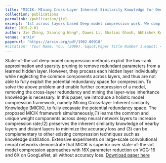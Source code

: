 ```yaml
---
title: "MICIK: MIning Cross-Layer Inherent Similarity Knowledge for Deep Model Compression"
collection: publications
permalink: /publication/jie1
excerpt: '1st across layers based Deep model compression work. We completed this work in 2017 Decemeber.'
date: 2019-2-01
author: Jie Zhang, Xiaolong Wang*, Dawei Li, Shalini Ghosh, Abhishek Kolagunda, Yalin Wang 
venue: 'arXiv'
paperurl: 'https://arxiv.org/pdf/1902.00918'
#citation: 'Your Name, You. (2009). &quot;Paper Title Number 1.&quot; <i>Journal 1</i>. 1(1).'
---
```

State-of-the-art deep model compression methods exploit the low-rank approximation and sparsity pruning to remove redundant parameters from a learned hidden layer. However, they process each hidden layer individually while neglecting the common components across layers, and thus are not able to fully exploit the potential redundancy space for compression. To solve the above problem and enable further compression of a model, removing the cross-layer redundancy and mining the layer-wise inheritance knowledge is necessary. In this paper, we introduce a holistic model compression framework, namely MIning Cross-layer Inherent similarity Knowledge (MICIK), to fully excavate the potential redundancy space. The proposed MICIK framework simultaneously,(1) learns the common and unique weight components across deep neural network layers to increase compression rate;(2) preserves the inherent similarity knowledge of nearby layers and distant layers to minimize the accuracy loss and (3) can be complementary to other existing compression techniques such as knowledge distillation. Extensive experiments on large-scale convolutional neural networks demonstrate that MICIK is superior over state-of-the-art model compression approaches with 16X parameter reduction on VGG-16 and 6X on GoogLeNet, all without accuracy loss.
[Download paper here](https://arxiv.org/pdf/1902.00918)


